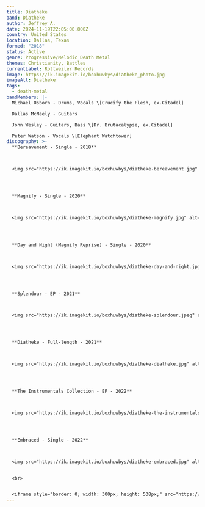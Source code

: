 ```yaml
---
title: Diatheke
band: Diatheke
author: Jeffrey A.
date: 2024-11-19T22:05:00.000Z
country: United States
location: Dallas, Texas
formed: "2018"
status: Active
genre: Progressive/Melodic Death Metal
themes: Christianity, Battles
currentLabel: Rottweiler Records
image: https://ik.imagekit.io/boxhuwbys/diatheke_photo.jpg
imageAlt: Diatheke
tags:
  - death-metal
bandMembers: |-
  Michael Osborn - Drums, Vocals \[Crucify the Flesh, ex.Citadel]

  Dallas McNeely - Guitars

  John Wesley - Guitars, Bass \[Dr. Brutacalypse, ex.Citadel]

  Peter Watson - Vocals \[Elephant Watchtower]
discography: >-
  **Bereavement - Single - 2018**



  <img src="https://ik.imagekit.io/boxhuwbys/diatheke-bereavement.jpg" alt="Diatheke - Bereavement - Single cover" style="width:300px; height:auto;">




  **Magnify - Single - 2020**



  <img src="https://ik.imagekit.io/boxhuwbys/diatheke-magnify.jpg" alt="Diatheke - Magnify - Single cover" style="width:300px; height:auto;">




  **Day and Night (Magnify Reprise) - Single - 2020**



  <img src="https://ik.imagekit.io/boxhuwbys/diatheke-day-and-night.jpg" alt="Diatheke - Day and Night (Magnify Reprise) - Single cover" style="width:300px; height:auto;">




  **Splendour - EP - 2021**



  <img src="https://ik.imagekit.io/boxhuwbys/diatheke-splendour.jpeg" alt="Diatheke - Splendour - EP cover" style="width:300px; height:auto;">




  **Diatheke - Full-length - 2021**



  <img src="https://ik.imagekit.io/boxhuwbys/diatheke-diatheke.jpg" alt="Diatheke - Full-length cover" style="width:300px; height:auto;">




  **The Instrumentals Collection - EP - 2022**



  <img src="https://ik.imagekit.io/boxhuwbys/diatheke-the-instrumentals-collection.jpg" alt="Diatheke -The Instrumentals Collection - EP cover" style="width:300px; height:auto;">




  **Embraced - Single - 2022**



  <img src="https://ik.imagekit.io/boxhuwbys/diatheke-embraced.jpg" alt="Diatheke - Embraced - Single cover" style="width:300px; height:auto;">


  <br> 


  <iframe style="border: 0; width: 300px; height: 538px;" src="https://bandcamp.com/EmbeddedPlayer/album=3392747289/size=large/bgcol=333333/linkcol=0f91ff/transparent=true/" seamless><a href="https://diatheketcc.bandcamp.com/album/self-titled">Self-Titled by Diatheke</a></iframe>
---
```

